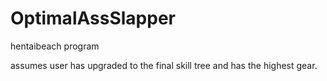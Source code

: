 # OptimalAssSlapper
hentaibeach program

assumes user has upgraded to the final skill tree and has the highest gear. 
